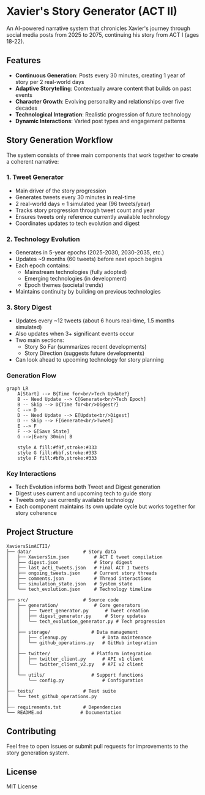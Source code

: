 # Xavier's Story Generator (ACT II)
An AI-powered narrative system that chronicles Xavier's journey through social media posts from 2025 to 2075, continuing his story from ACT I (ages 18-22).

## Features
- **Continuous Generation**: Posts every 30 minutes, creating 1 year of story per 2 real-world days
- **Adaptive Storytelling**: Contextually aware content that builds on past events
- **Character Growth**: Evolving personality and relationships over five decades
- **Technological Integration**: Realistic progression of future technology
- **Dynamic Interactions**: Varied post types and engagement patterns

## Story Generation Workflow

The system consists of three main components that work together to create a coherent narrative:

### 1. Tweet Generator
- Main driver of the story progression
- Generates tweets every 30 minutes in real-time
- 2 real-world days ≈ 1 simulated year (96 tweets/year)
- Tracks story progression through tweet count and year
- Ensures tweets only reference currently available technology
- Coordinates updates to tech evolution and digest

### 2. Technology Evolution
- Generates in 5-year epochs (2025-2030, 2030-2035, etc.)
- Updates ~9 months (60 tweets) before next epoch begins
- Each epoch contains:
  - Mainstream technologies (fully adopted)
  - Emerging technologies (in development)
  - Epoch themes (societal trends)
- Maintains continuity by building on previous technologies

### 3. Story Digest
- Updates every ~12 tweets (about 6 hours real-time, 1.5 months simulated)
- Also updates when 3+ significant events occur
- Two main sections:
  - Story So Far (summarizes recent developments)
  - Story Direction (suggests future developments)
- Can look ahead to upcoming technology for story planning

### Generation Flow
```mermaid
graph LR
    A[Start] --> B{Time for<br/>Tech Update?}
    B -- Need Update --> C[Generate<br/>Tech Epoch]
    B -- Skip --> D{Time for<br/>Digest?}
    C --> D
    D -- Need Update --> E[Update<br/>Digest]
    D -- Skip --> F[Generate<br/>Tweet]
    E --> F
    F --> G[Save State]
    G -->|Every 30min| B
    
    style A fill:#f9f,stroke:#333
    style G fill:#bbf,stroke:#333
    style F fill:#bfb,stroke:#333
```

### Key Interactions
- Tech Evolution informs both Tweet and Digest generation
- Digest uses current and upcoming tech to guide story
- Tweets only use currently available technology
- Each component maintains its own update cycle but works together for story coherence

## Project Structure
```
XaviersSimACTII/
├── data/                   # Story data
│   ├── XaviersSim.json         # ACT I tweet compilation
│   ├── digest.json             # Story digest
│   ├── last_acti_tweets.json   # Final ACT I tweets
│   ├── ongoing_tweets.json     # Current story threads
│   ├── comments.json           # Thread interactions
│   ├── simulation_state.json   # System state
│   └── tech_evolution.json     # Technology timeline
│
├── src/                    # Source code
│   ├── generation/             # Core generators
│   │   ├── tweet_generator.py      # Tweet creation
│   │   ├── digest_generator.py     # Story updates
│   │   └── tech_evolution_generator.py # Tech progression
│   │
│   ├── storage/               # Data management
│   │   ├── cleanup.py             # Data maintenance
│   │   └── github_operations.py   # GitHub integration
│   │
│   ├── twitter/               # Platform integration
│   │   ├── twitter_client.py      # API v1 client
│   │   └── twitter_client_v2.py   # API v2 client
│   │
│   └── utils/                 # Support functions
│       └── config.py              # Configuration
│
├── tests/                  # Test suite
│   └── test_github_operations.py
│
├── requirements.txt        # Dependencies
└── README.md              # Documentation
```

## Contributing
Feel free to open issues or submit pull requests for improvements to the story generation system.

## License
MIT License
